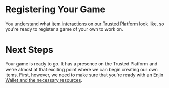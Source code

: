 # Registering Your Game

You understand what [item interactions on our Trusted Platform](platform-architecture.md) look like, so you're ready to register a game of your own to work on.

# Next Steps

Your game is ready to go. It has a presence on the Trusted Platform and we're almost at that exciting point where we can begin creating our own items. First, however, we need to make sure that you're ready with an [Enjin Wallet and the necessary resources](wallet-setup.md).
